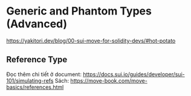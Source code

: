 

# Generic and Phantom Types (Advanced)



https://yakitori.dev/blog/00-sui-move-for-solidity-devs/#hot-potato




## Reference Type 
Đọc thêm chi tiết ở document: https://docs.sui.io/guides/developer/sui-101/simulating-refs
Sách: https://move-book.com/move-basics/references.html